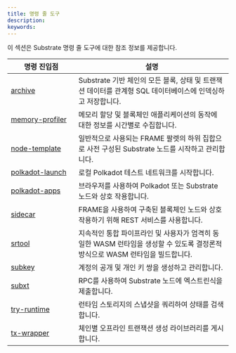 ```yaml
---
title: 명령 줄 도구
description: 
keywords: 
---
```


이 섹션은 Substrate 명령 줄 도구에 대한 참조 정보를 제공합니다.

| <div style="width:138px;">명령 진입점 | 설명
| ------------------- | -----------
| [archive](/reference/command-line-tools/archive) | Substrate 기반 체인의 모든 블록, 상태 및 트랜잭션 데이터를 관계형 SQL 데이터베이스에 인덱싱하고 저장합니다.
| [memory-profiler](/reference/command-line-tools/memory-profiler) | 메모리 할당 및 블록체인 애플리케이션의 동작에 대한 정보를 시간별로 수집합니다.
| [node-template](/reference/command-line-tools/node-template) | 일반적으로 사용되는 FRAME 팔렛의 하위 집합으로 사전 구성된 Substrate 노드를 시작하고 관리합니다.
| [polkadot-launch](https://github.com/paritytech/polkadot-launch) | 로컬 Polkadot 테스트 네트워크를 시작합니다.
| [polkadot-apps](https://polkadot.js.org/apps) | 브라우저를 사용하여 Polkadot 또는 Substrate 노드와 상호 작용합니다.
| [sidecar](/reference/command-line-tools/sidecar/) | FRAME을 사용하여 구축된 블록체인 노드와 상호 작용하기 위해 REST 서비스를 사용합니다.
| [srtool](/reference/command-line-tools/srtool) | 지속적인 통합 파이프라인 및 사용자가 엄격히 동일한 WASM 런타임을 생성할 수 있도록 결정론적 방식으로 WASM 런타임을 빌드합니다.
| [subkey](/reference/command-line-tools/subkey) | 계정의 공개 및 개인 키 쌍을 생성하고 관리합니다.
| [subxt](/reference/command-line-tools/subxt/) | RPC를 사용하여 Substrate 노드에 엑스트린식을 제출합니다.
| [try-runtime](/reference/command-line-tools/try-runtime/) | 런타임 스토리지의 스냅샷을 쿼리하여 상태를 검색합니다.
| [tx-wrapper](/reference/command-line-tools/tx-wrapper/) | 체인별 오프라인 트랜잭션 생성 라이브러리를 게시합니다.